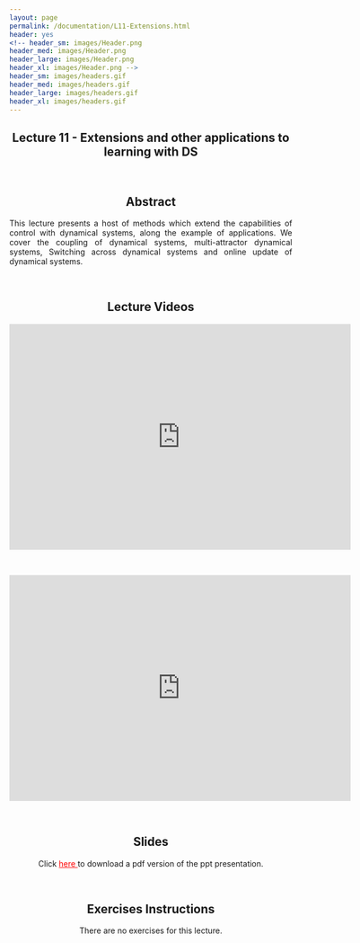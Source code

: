 ```yaml
---
layout: page
permalink: /documentation/L11-Extensions.html
header: yes
<!-- header_sm: images/Header.png
header_med: images/Header.png
header_large: images/Header.png
header_xl: images/Header.png -->
header_sm: images/headers.gif
header_med: images/headers.gif
header_large: images/headers.gif
header_xl: images/headers.gif
--- 
```


<section class="small-12 large-8 columns page-content">
    
  
<h1 align="center"><strong>Lecture 11 - Extensions and other applications to learning with DS</strong></h1>

<br>

<h2 align="center"><strong>Abstract</strong></h2>

<p align="justify" > This lecture presents a host of methods which extend the capabilities of control with dynamical systems, along the example of applications. We cover the coupling of dynamical systems, multi-attractor dynamical systems, Switching across dynamical systems and online update of dynamical systems. </p>

<br>

<h2 align="center"><strong>Lecture Videos</strong></h2>

<p align="center">
<iframe id="kmsembed-0_1vs54r1w" width="608" height="402" src="https://mediaspace.epfl.ch/embed/secure/iframe/entryId/0_1vs54r1w/uiConfId/23448972/pbc/30620/st/0" class="kmsembed" allowfullscreen webkitallowfullscreen mozAllowFullScreen allow="autoplay *; fullscreen *; encrypted-media *" referrerPolicy="no-referrer-when-downgrade" sandbox="allow-downloads allow-forms allow-same-origin allow-scripts allow-top-navigation allow-pointer-lock allow-popups allow-modals allow-orientation-lock allow-popups-to-escape-sandbox allow-presentation allow-top-navigation-by-user-activation" frameborder="0" title="Lecture 12 - Part 1 |  Learning and adaptive control course, Extensions to DS - Part 1"></iframe>
</p>
<br>
<p align="center">
<iframe id="kmsembed-0_kjvh7fb1" width="608" height="402" src="https://mediaspace.epfl.ch/embed/secure/iframe/entryId/0_kjvh7fb1/uiConfId/23448972/pbc/30620/st/0" class="kmsembed" allowfullscreen webkitallowfullscreen mozAllowFullScreen allow="autoplay *; fullscreen *; encrypted-media *" referrerPolicy="no-referrer-when-downgrade" sandbox="allow-downloads allow-forms allow-same-origin allow-scripts allow-top-navigation allow-pointer-lock allow-popups allow-modals allow-orientation-lock allow-popups-to-escape-sandbox allow-presentation allow-top-navigation-by-user-activation" frameborder="0" title="Lecture 12 - Part 2 |  Learning and adaptive control course, Extensions to DS - Part 2"></iframe>
</p>

<br>

<h2 align="center"><strong>Slides</strong></h2>

<p align="center"> Click <a href="https://www.epfl.ch/labs/lasa/wp-content/uploads/2022/05/lect12_Extensions-to-DS.pdf" target="_blank" style="color: red;"> here </a> to download a pdf version of the ppt presentation.</p>

<br>

<h2 align="center"><strong>Exercises Instructions</strong></h2>

<p align="center"> There are no exercises for this lecture. </p>

<!-- <br>

<h2 align="center"><strong>Code for MATLAB Exercises</strong></h2>

<p align="center"> Click <a href="https://github.com/learningadaptivereactiverobotcontrol/book-code/tree/main/lecture1-introduction" target="_blank" style="color: blue;"> here </a> to find the corresponding exercise for this lecture.</p> <br>

<p align="justify"> The recommended way to do the MATLAB exercises is to download the entire repository once, then go to each lecture's folder. More detailled instuctrions for installation can be found <a href="exercises.html" style="color: blue;">here.</a> </p>


     -->